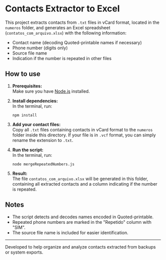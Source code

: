 # Contacts Extractor to Excel

This project extracts contacts from `.txt` files in vCard format, located in the `numeros` folder, and generates an Excel spreadsheet (`contatos_com_arquivo.xlsx`) with the following information:

- Contact name (decoding Quoted-printable names if necessary)
- Phone number (digits only)
- Source file name
- Indication if the number is repeated in other files

## How to use

1. **Prerequisites:**  
   Make sure you have [Node.js](https://nodejs.org/) installed.

2. **Install dependencies:**  
   In the terminal, run:
   ```
   npm install
   ```

3. **Add your contact files:**  
   Copy all `.txt` files containing contacts in vCard format to the `numeros` folder inside this directory. If your file is in `.vcf` format, you can simply rename the extension to `.txt`.

4. **Run the script:**  
   In the terminal, run:
   ```
   node mergeRepeatedNumbers.js
   ```

5. **Result:**  
   The file `contatos_com_arquivo.xlsx` will be generated in this folder, containing all extracted contacts and a column indicating if the number is repeated.

## Notes

- The script detects and decodes names encoded in Quoted-printable.
- Repeated phone numbers are marked in the "Repetido" column with "SIM".
- The source file name is included for easier identification.

---
Developed to help organize and analyze contacts extracted from backups or system exports.

